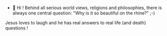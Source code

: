 - 👋 Hi ! 
Behind all serious world views, religions and philosophies, there is always one central question:
"Why is it so beautiful on the rhine?"
;-)

Jesus loves to laugh and he has real answers to real life (and death) questions !
